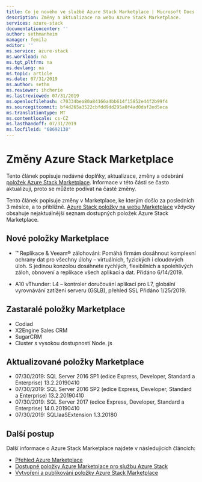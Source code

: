 ```yaml
---
title: Co je nového ve službě Azure Stack Marketplace | Microsoft Docs
description: Změny a aktualizace na webu Azure Stack Marketplace.
services: azure-stack
documentationcenter: ''
author: sethmanheim
manager: femila
editor: ''
ms.service: azure-stack
ms.workload: na
ms.tgt_pltfrm: na
ms.devlang: na
ms.topic: article
ms.date: 07/31/2019
ms.author: sethm
ms.reviewer: ihcherie
ms.lastreviewed: 07/31/2019
ms.openlocfilehash: c70334bea80a84166a4bb614f15852e44f2b99f4
ms.sourcegitcommit: bf4d265a3522cbfdd9dd295a0f4ad0daf2ed5eca
ms.translationtype: MT
ms.contentlocale: cs-CZ
ms.lasthandoff: 07/31/2019
ms.locfileid: "68692138"
---
```

# <a name="azure-stack-marketplace-changes"></a>Změny Azure Stack Marketplace

Tento článek popisuje nedávné doplňky, aktualizace, změny a odebrání [položek Azure Stack Marketplace](azure-stack-marketplace-azure-items.md). Informace v této části se často aktualizují, proto se můžete podívat na časté změny.

Tento článek popisuje změny v Marketplace, ke kterým došlo za posledních 3 měsíce, a to přibližně. [Azure Stack položky na webu Marketplace](azure-stack-marketplace-azure-items.md) vždycky obsahuje nejaktuálnější seznam dostupných položek Azure Stack Marketplace.

## <a name="new-marketplace-items"></a>Nové položky Marketplace

- ™ Replikace & Veeam® zálohování: Pomáhá firmám dosáhnout komplexní ochrany dat pro všechny úlohy – virtuálních, fyzických i cloudových úloh. S jedinou konzolou dosáhnete rychlých, flexibilních a spolehlivých záloh, obnovení a replikace všech aplikací a dat. Přidáno 6/14/2019.

- A10 vThunder: L4 – kontroler doručování aplikací pro L7, globální vyrovnávání zatížení serveru (GSLB), přehled SSL Přidáno 1/25/2019.

## <a name="deprecated-marketplace-items"></a>Zastaralé položky Marketplace

- Codiad
- X2Engine Sales CRM
- SugarCRM
- Cluster s vysokou dostupností Node. js

## <a name="updated-marketplace-items"></a>Aktualizované položky Marketplace

- 07/30/2019: SQL Server 2016 SP1 (edice Express, Developer, Standard a Enterprise) 13.2.20190410
- 07/30/2019: SQL Server 2016 SP2 (edice Express, Developer, Standard a Enterprise) 13.2.20190410
- 07/30/2019: SQL Server 2017 (edice Express, Developer, Standard a Enterprise) 14.0.20190410
- 07/30/2019: SQLIaaSExtension 1.3.20180

## <a name="next-steps"></a>Další postup

Další informace o Azure Stack Marketplace najdete v následujících článcích:

- [Přehled Azure Marketplace](azure-stack-marketplace.md)
- [Dostupné položky Azure Marketplace pro službu Azure Stack](azure-stack-marketplace-azure-items.md)
- [Vytvoření a publikování položky Azure Stack Marketplace](azure-stack-create-and-publish-marketplace-item.md)
